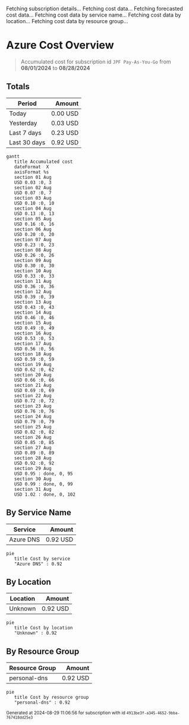 Fetching subscription details...
Fetching cost data...
Fetching forecasted cost data...
Fetching cost data by service name...
Fetching cost data by location...
Fetching cost data by resource group...
# Azure Cost Overview

> Accumulated cost for subscription id `JPF Pay-As-You-Go` from **08/01/2024** to **08/28/2024**

## Totals

|Period|Amount|
|---|---:|
|Today|0.00 USD|
|Yesterday|0.03 USD|
|Last 7 days|0.23 USD|
|Last 30 days|0.92 USD|

```mermaid
gantt
   title Accumulated cost
   dateFormat  X
   axisFormat %s
   section 01 Aug
   USD 0.03 :0, 3
   section 02 Aug
   USD 0.07 :0, 7
   section 03 Aug
   USD 0.10 :0, 10
   section 04 Aug
   USD 0.13 :0, 13
   section 05 Aug
   USD 0.16 :0, 16
   section 06 Aug
   USD 0.20 :0, 20
   section 07 Aug
   USD 0.23 :0, 23
   section 08 Aug
   USD 0.26 :0, 26
   section 09 Aug
   USD 0.30 :0, 30
   section 10 Aug
   USD 0.33 :0, 33
   section 11 Aug
   USD 0.36 :0, 36
   section 12 Aug
   USD 0.39 :0, 39
   section 13 Aug
   USD 0.43 :0, 43
   section 14 Aug
   USD 0.46 :0, 46
   section 15 Aug
   USD 0.49 :0, 49
   section 16 Aug
   USD 0.53 :0, 53
   section 17 Aug
   USD 0.56 :0, 56
   section 18 Aug
   USD 0.59 :0, 59
   section 19 Aug
   USD 0.62 :0, 62
   section 20 Aug
   USD 0.66 :0, 66
   section 21 Aug
   USD 0.69 :0, 69
   section 22 Aug
   USD 0.72 :0, 72
   section 23 Aug
   USD 0.76 :0, 76
   section 24 Aug
   USD 0.79 :0, 79
   section 25 Aug
   USD 0.82 :0, 82
   section 26 Aug
   USD 0.85 :0, 85
   section 27 Aug
   USD 0.89 :0, 89
   section 28 Aug
   USD 0.92 :0, 92
   section 29 Aug
   USD 0.95 : done, 0, 95
   section 30 Aug
   USD 0.99 : done, 0, 99
   section 31 Aug
   USD 1.02 : done, 0, 102
```

## By Service Name

|Service|Amount|
|---|---:|
|Azure DNS|0.92 USD|

```mermaid
pie
   title Cost by service
   "Azure DNS" : 0.92
```

## By Location

|Location|Amount|
|---|---:|
|Unknown|0.92 USD|

```mermaid
pie
   title Cost by location
   "Unknown" : 0.92
```

## By Resource Group

|Resource Group|Amount|
|---|---:|
|personal-dns|0.92 USD|

```mermaid
pie
   title Cost by resource group
   "personal-dns" : 0.92
```

<sup>Generated at 2024-08-29 11:06:56 for subscription with id `4913be3f-a345-4652-9bba-767418dd25e3`</sup>
